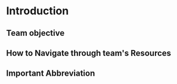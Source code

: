 # Introduction

## Team objective

## How to Navigate through team's Resources 


## Important Abbreviation 